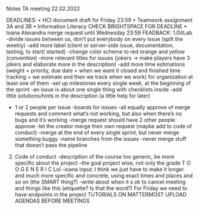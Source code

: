 Notes TA meeting 22.02.2022

DEADLINES:
•	HCI document draft for Friday 23:59
•	Teamwork assignment 3A and 3B
•	Information Literacy CHECK BRIGHTSPACE FOR DEADLINE
•	Ioana Alexandra merge request until Wednesday 23:59
FEADBACK:
1.GitLab
-divide issues between us, don’t put everybody on every issue (split the weekly)
-add more label (client or server-side issue, documentation, testing, to start/ started)
-change color scheme to red orange and yellow (convention)
-more relevant titles for issues (jokers -> make players have 3 jokers and elaborate more in the description)
-add more time estimations (weight = priority, due date = when we want it closed and finished time tracking = we estimate and then we track when we work) for organization at least one of them
-set up milestones every single week, at the beginning of the sprint
-an issue is about one single thing with checklists inside
-add little solutions/hints in the description (a little help for later)
- 1 or 2 people per issue
-boards for issues 
-all equally approve of merge requests and comment what’s not working, but also when there’s no bugs and it’s working
-merge request should have 2 other people approve
-let the creator merge their own request (maybe add to code of conduct)
-merge at the end of every single sprint, but never merge something buggy
-name branches from the issues
-never merge stuff that doesn’t pass the pipeline
2. Code of conduct
	-description of the course too generic, be more specific about the project
	-the goal project wise, not only the grade
T O O    G E N E R I C
Lol
	-ioana input: I think we just have to make it longer and much more specific and concrete, using exact times and places and so on (the SMART thing?)
	-write about when it s ok to cancel meeting and things like this (etiquette? Is that the word?)
For Friday we need to have endpoints in the project 
TUTORIALS ON MATTERMOST
UPLOAD AGENDAS BEFORE MEETINGS
